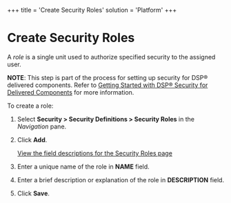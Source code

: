 +++
title = 'Create Security Roles'
solution = 'Platform'
+++

# Create Security Roles

A *role* is a single unit used to authorize specified security to the
assigned user.

<span style="font-weight: bold;">NOTE</span>: This step is part of the
process for setting up security for DSP® delivered components. Refer to
[Getting Started with DSP® Security for Delivered
Components](GettingStartedwDSPSecurityDlvrdComps.htm) for more
information.

To create a role:

1.  Select **Security \> Security Definitions \> Security Roles** in the
    *Navigation* pane.

2.  Click **Add**.
    
    [View the field descriptions for the Security Roles
    page](../Page_Desc/Security_Roles.htm)

3.  Enter a unique name of the role in **NAME** field.

4.  Enter a brief description or explanation of the role in
    **DESCRIPTION** field.

5.  Click **Save**.
